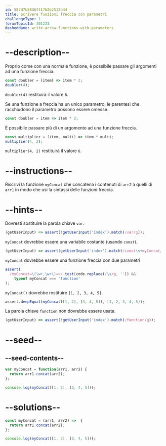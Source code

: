 ```yaml
---
id: 587d7b88367417b2b2512b44
title: Scrivere funzioni freccia con parametri
challengeType: 1
forumTopicId: 301223
dashedName: write-arrow-functions-with-parameters
---
```


# --description--

Proprio come con una normale funzione, è possibile passare gli argomenti ad una funzione freccia.

```js
const doubler = (item) => item * 2;
doubler(4);
```

`doubler(4)` restituirà il valore `8`.

Se una funzione a freccia ha un unico parametro, le parentesi che racchiudono il parametro possono essere omesse.

```js
const doubler = item => item * 2;
```

È possibile passare più di un argomento ad una funzione freccia.

```js
const multiplier = (item, multi) => item * multi;
multiplier(4, 2);
```

`multiplier(4, 2)` restituirà il valore `8`.

# --instructions--

Riscrivi la funzione `myConcat` che concatena i contenuti di `arr2` a quelli di `arr1` in modo che usi la sintassi delle funzioni freccia.

# --hints--

Dovresti sostituire la parola chiave `var`.

```js
(getUserInput) => assert(!getUserInput('index').match(/var/g));
```

`myConcat` dovrebbe essere una variabile costante (usando `const`).

```js
(getUserInput) => assert(getUserInput('index').match(/const\s+myConcat/g));
```

`myConcat` dovrebbe essere una funzione freccia con due parametri

```js
assert(
  /myConcat=\(\w+,\w+\)=>/.test(code.replace(/\s/g, '')) &&
    typeof myConcat === 'function'
);
```

`myConcat()` dovrebbe restituire `[1, 2, 3, 4, 5]`.

```js
assert.deepEqual(myConcat([1, 2], [3, 4, 5]), [1, 2, 3, 4, 5]);
```

La parola chiave `function` non dovrebbe essere usata.

```js
(getUserInput) => assert(!getUserInput('index').match(/function/g));
```

# --seed--

## --seed-contents--

```js
var myConcat = function(arr1, arr2) {
  return arr1.concat(arr2);
};

console.log(myConcat([1, 2], [3, 4, 5]));
```

# --solutions--

```js
const myConcat = (arr1, arr2) =>  {
  return arr1.concat(arr2);
};

console.log(myConcat([1, 2], [3, 4, 5]));
```
